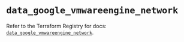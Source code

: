# `data_google_vmwareengine_network`

Refer to the Terraform Registry for docs: [`data_google_vmwareengine_network`](https://registry.terraform.io/providers/hashicorp/google/6.24.0/docs/data-sources/vmwareengine_network).
